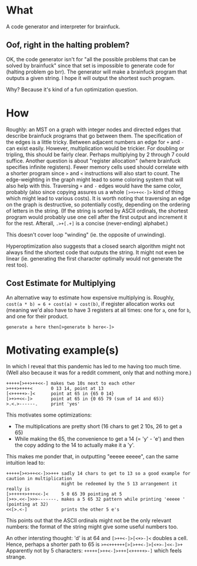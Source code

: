 # What

A code generator and interpreter for brainfuck.

## Oof, right in the halting problem?

OK, the code generator isn't for "all the possible problems
that can be solved by brainfuck" since that set is impossible
to generate code for (halting problem go brr). The generator
will make a brainfuck program that outputs a given string.
I hope it will output the shortest such program.

Why? Because it's kind of a fun optimization question.

# How

Roughly: an MST on a graph with integer nodes and directed
edges that describe brainfuck programs that go between them.
The specification of the edges is a little tricky. Between
adjacent numbers an edge for `+` and `-` can exist easily.
However, multiplication would be trickier. For doubling
or tripling, this should be fairly clear. Perhaps multiplying
by 2 through 7 could suffice. Another question is about
"register allocation" (where brainfuck specifies infinite
registers). Fewer memory cells used should correlate with a
shorter program since `>` and `<` instructions will also start
to count. The edge-weighting in the graph might lead to some
coloring system that will also help with this. Traversing
`+` and `-` edges would have the same color, probably
(also since copying assures us a whole `[>+>+<<-]>` kind of
thing which might lead to various costs). It is worth noting
that traversing an edge on the graph is destructive, so potentially
costly, depending on the ordering of letters in the string.
(If the string is sorted by ASCII ordinals, the shortest program
would probably use one cell after the first output and increment it
for the rest. Afterall, `.>+[.+]` is a concise (never-ending) alphabet.)

This doesn't cover loop "winding" (ie. the opposite of unwinding).

Hyperoptimization also suggests that a closed search algorithm might
not always find the shortest code that outputs the string. It might
not even be linear (ie. generating the first character optimally would
not generate the rest too).

## Cost Estimate for Multiplying

An alternative way to estimate how expensive multiplying is. Roughly,
`cost(a * b) = 6 + cost(a) + cost(b)`, if register allocation works out
(meaning we'd also have to have 3 registers at all times: one for `a`,
one for `b`, and one for their product.

```
generate a here then[>generate b here<-]>
```

# Motivating example(s)

In which I reveal that this pandemic has led to me having too much time.
(Well also because it was for a reddit comment, only that and nothing more.)

```
+++++[>++>++<<-] makes two 10s next to each other
>+++>++++<       0 13 14, point at 13
[<+++++>-]<      point at 65 in {65 0 14}
[>+>+<<-]>       point at 65 in {0 65 79 (sum of 14 and 65)}
>.<.>------.     print 'yes'
```

This motivates some optimizations:

- The multiplications are pretty short (16 chars to get 2 10s, 26 to get a 65)
- While making the 65, the convenience to get a 14 (= 'y' - 'e') and then the
  copy adding to the 14 to actually make it a 'y'.

This makes me ponder that, in outputting "eeeee eeeee", can the same intuition
lead to:

```
+++++[>+>++<<-]>>+++ sadly 14 chars to get to 13 so a good example for caution in multiplication
                     might be redeemed by the 5 13 arrangement it really is
[>+++++>+++<<-]<     5 0 65 39 pointing at 5
[>+>.<<-]>>>-------. makes a 5 65 32 pattern while printing 'eeeee ' (pointing at 32)
<<[>.<-]             prints the other 5 e's
```

This points out that the ASCII ordinals might not be the only relevant numbers: the
format of the string might give some useful numbers too.

An other intersting thought: 'd' is at 64 and `[>++<-]>[<+>-]<` doubles a cell.
Hence, perhaps a shorter path to 65 is
`>+<++++++[>[>++<-]>[<+>-]<<-]>+`
Apparently not by 5 characters: `+++++[>++<-]>+++[<+++++>-]` which feels strange.
